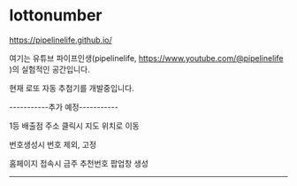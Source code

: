 # lottonumber

https://pipelinelife.github.io/

여기는 유튜브 파이프인생(pipelinelife, https://www.youtube.com/@pipelinelife )의 실험적인 공간입니다.

현재 로또 자동 추첨기를 개발중입니다.

-----------추가 예정-----------

1등 배출점 주소 클릭시 지도 위치로 이동

번호생성시 번호 제외, 고정

홈페이지 접속시 금주 추천번호 팝업창 생성
-----------        -----------

